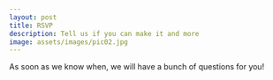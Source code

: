 ```yaml
---
layout: post
title: RSVP
description: Tell us if you can make it and more
image: assets/images/pic02.jpg
---
```


As soon as we know when, we will have a bunch of questions for you!

